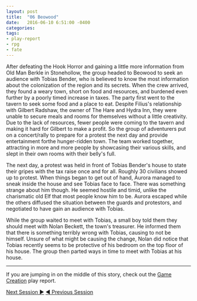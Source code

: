 ```yaml
---
layout: post
title:  "06 Beowood"
date:   2016-06-10 6:51:00 -0400 
categories: 
tags: 
- play-report
- rpg
- fate
---
```

After defeating the Hook Horror and gaining a little more information from Old Man Berkle in Stonehollow, the group headed to Beowood to seek an audience with Tobias Bender, who is believed to know the most information about the colonization of the region and its secrets. When the crew arrived, they found a weary town, short on food and resources, and burdened even further by a poorly timed increase in taxes. <!--more-->The party first went to the tavern to seek some food and a place to eat. Despite Filius's relationship with Gilbert Radshaw, the owner of The Hare and Hydra Inn, they were unable to secure meals and rooms for themselves without a little creativity. Due to the lack of resources, fewer people were coming to the tavern and making it hard for Gilbert to make a profit. So the group of adventurers put on a concert/rally to prepare for a protest the next day and provide entertainment forthe hunger-ridden town. The team worked together, attracting in more and more people by showcasing their various skills, and slept in their own rooms with their belly's full.

The next day, a protest was held in front of Tobias Bender's house to state their gripes with the tax raise once and for all. Roughly 30 civilians showed up to protest. When things began to get out of hand, Aurora managed to sneak inside the house and see Tobias face to face. There was something strange about him though. He seemed hostile and timid, unlike the charismatic old Elf that most people know him to be. Aurora escaped while the others diffused the situation between the guards and protestors, and negotiated to have gain an audience with Tobias.

While the group waited to meet with Tobias, a small boy told them they should meet with Nolan Beckett, the town's treasurer. He informed them that there is something terribly wrong with Tobias, causing to not be himself. Unsure of what might be causing the change, Nolan did notice that Tobias recently seems to be protective of his bedroom on the top floor of his house. The group then parted ways in time to meet with Tobias at his house.

---

If you are jumping in on the middle of this story, check out the 
<a href="{{site.baseurl}}/2016/05/27/setup.html">Game Creation</a> play report.<br />

<a href="{{site.baseurl}}/2016/06/13/meeting-with-tobias.html" class="right">Next Session &#9654;</a>
<a href="{{site.baseurl}}/2016/06/07/visiting-stonehollow.html">&#9664; Previous Session</a>
<br />
